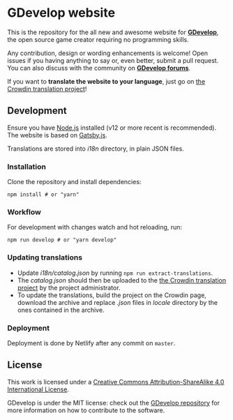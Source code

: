 # GDevelop website

This is the repository for the all new and awesome website for **[GDevelop](https://gdevelop-app.com)**, the open source game creator requiring no programming skills.

Any contribution, design or wording enhancements is welcome! Open issues if you having anything to say or, even better, submit a pull request. You can also discuss with the community on **[GDevelop forums](http://forum.compilgames.net)**.

If you want to **translate the website to your language**, just go on [the Crowdin translation project](https://crowdin.com/project/gdevelop-website)!

## Development

Ensure you have [Node.js](https://nodejs.org) installed (v12 or more recent is recommended). The website is based on [Gatsby.js](https://www.gatsbyjs.org/).

Translations are stored into *i18n* directory, in plain JSON files.

### Installation

Clone the repository and install dependencies:

    npm install # or "yarn"

### Workflow

For development with changes watch and hot reloading, run:

    npm run develop # or "yarn develop"

### Updating translations

 * Update *i18n/catalog.json* by running `npm run extract-translations`.
 * The *catalog.json* should then be uploaded to the [the Crowdin translation project](https://crowdin.com/project/gdevelop-website) by the project administrator.
 * To update the translations, build the project on the Crowdin page, download the archive and replace *.json* files in *locale* directory by the ones contained in the archive.

### Deployment

Deployment is done by Netlify after any commit on `master`.

## License

This work is licensed under a [Creative Commons Attribution-ShareAlike 4.0 International License](http://creativecommons.org/licenses/by-sa/4.0/).

GDevelop is under the MIT license: check out the [GDevelop repository](https://github.com/4ian/GD) for more information on how to contribute to the software.
